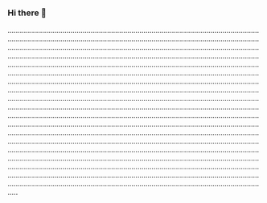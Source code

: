 ### Hi there 👋

.........................................................................................................................................................................................................................................................................................................................................................................................................................................................................................................................................................................................................................................................................................................................................................................................................................................................................................................................................................................................................................................................................................................................................................................................................................................................................................................................................................................................................................................................................................................................................................................................................................................................................................................................................................................................................................................................................................................................................................................................................................................................................................................................................................................................................................................................................................................................................................................................................................................................